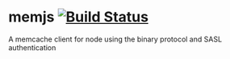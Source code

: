 memjs [![Build Status](https://secure.travis-ci.org/alevy/memjs.png)](http://travis-ci.org/alevy/memjs)
=====

A memcache client for node using the binary protocol and SASL authentication